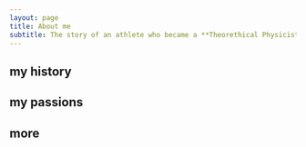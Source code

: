 ```yaml
---
layout: page
title: About me
subtitle: The story of an athlete who became a **Theorethical Physicist** and now works as a **computer scientist** while dreaming to become a **Chef**...
---
```


## my history

## my passions

## more
